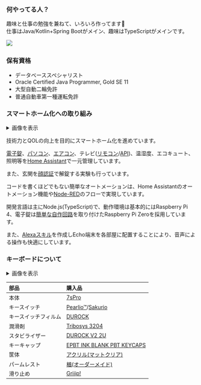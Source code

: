 ### 何やってる人？

趣味と仕事の勉強を兼ねて、いろいろ作ってます🐯  
仕事はJava/Kotlin+Spring Bootがメイン、趣味はTypeScriptがメインです。

<img src="https://github-readme-stats.vercel.app/api/top-langs/?username=nana4rider&layout=compact&theme=dracula&exclude_repo=mdiary,ffadventure" style="height: 170px;" />

### 保有資格
- データベーススペシャリスト
- Oracle Certified Java Programmer, Gold SE 11
- 大型自動二輪免許
- 普通自動車第一種運転免許

### スマートホーム化への取り組み

<details>
<summary>画像を表示</summary>

![image](https://github.com/nana4rider/nana4rider/assets/13981905/a5ef0302-462c-4443-8f3a-30c01cd6b601)
![image](https://github.com/nana4rider/nana4rider/assets/13981905/f741fb62-868e-40a4-9a7c-1c74ff399613)

</details>

技術力とQOLの向上を目的にスマートホーム化を進めています。

[電子錠](https://github.com/nana4rider/jema-web-api)、[パソコン](https://github.com/nana4rider/remote-switch)、[エアコン](https://github.com/nana4rider/alexa-skill-lambda-echonetlite-thermostat)、テレビ([リモコン](https://github.com/nana4rider/viera-web-controller)/[API](https://github.com/nana4rider/viera-web-api))、温湿度、エコキュート、照明等を[Home Assistant](https://www.home-assistant.io/)で一元管理しています。

また、玄関を[顔認証](https://github.com/nana4rider/ring-faceauth-web-api)で解錠する実験も行っています。

コードを書くほどでもない簡単なオートメーションは、Home Assistantのオートメーション機能や[Node-RED](https://nodered.jp/docs/)のフローで実現しています。

開発言語は主にNode.js(TypeScript)で、動作環境は基本的にはRaspberry Pi 4、電子錠は[簡単な自作回路](https://github.com/nana4rider/jem1427-gpio-ts)を取り付けたRaspberry Pi Zeroを採用しています。

また、[Alexaスキル](https://github.com/nana4rider?tab=repositories&q=alexa-skill)を作成しEcho端末を各部屋に配置することにより、音声による操作も快適にしています。

### キーボードについて

<details>
<summary>画像を表示</summary>

![Keyboard](images/keyboard.png)
</details>

|部品|購入品|
| :- | :- |
|本体|[7sPro](https://shop.yushakobo.jp/products/7spro)|
|キースイッチ|[Pearlio™](https://shop.yushakobo.jp/products/4315)/[Sakurio](https://shop.yushakobo.jp/products/pink-roselios-sakurios-silent-linear-limited-edition?variant=37665264894113)|
|キースイッチフィルム|[DUROCK](https://talpkeyboard.net/items/6002dc17da019c4f99dd4e35)|
|潤滑剤|[Tribosys 3204](https://shop.yushakobo.jp/products/lubricants)
|スタビライザー|[DUROCK V2 2U](https://talpkeyboard.net/items/6115111f2b2d3d1768766ac8)|
|キーキャップ|[EPBT INK BLANK PBT KEYCAPS](https://kbdfans.com/products/epbt-new-blank-keycaps?variant=39619112894603)|
|筐体|[アクリル(マットクリア)](https://shop.yushakobo.jp/products/keyboard_acrylic_plate)|
|パームレスト|[楢(オーダーメイド)](https://ja.wikipedia.org/wiki/%E3%83%8A%E3%83%A9)|
|滑り止め|[Griiip!](https://www.amazon.co.jp/dp/B0749CM2Z6)|


<!--
**nana4rider/nana4rider** is a ✨ _special_ ✨ repository because its `README.md` (this file) appears on your GitHub profile.

Here are some ideas to get you started:

- 🔭 I’m currently working on ...
- 🌱 I’m currently learning ...
- 👯 I’m looking to collaborate on ...
- 🤔 I’m looking for help with ...
- 💬 Ask me about ...
- 📫 How to reach me: ...
- 😄 Pronouns: ...
- ⚡ Fun fact: ...
-->
